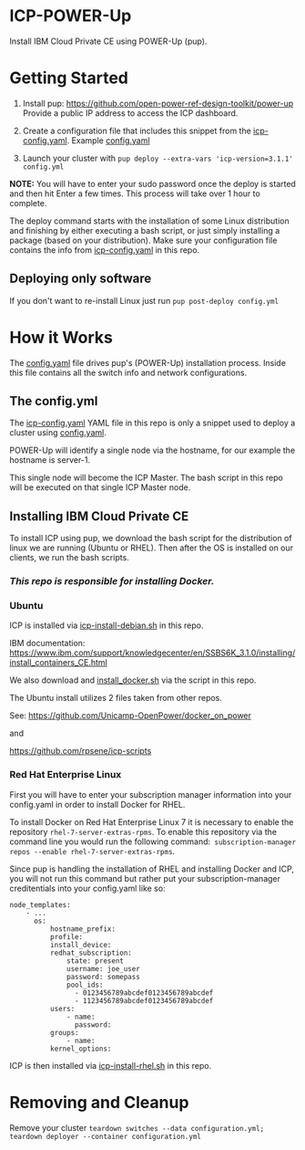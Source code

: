 # ICP-POWER-Up
Install IBM Cloud Private CE using POWER-Up (pup).

# Getting Started

1. Install pup: https://github.com/open-power-ref-design-toolkit/power-up Provide a public IP address to access the ICP dashboard.

2. Create a  configuration file that includes this snippet from the [icp-config.yaml](./yamls/icp-config.yaml). Example [config.yaml](./yamls/config.yaml)

3. Launch your cluster with ```pup deploy --extra-vars 'icp-version=3.1.1' config.yml``` 


**NOTE:** You will have to enter your sudo password once the deploy is started and then hit Enter a few times. This process will take over 1 hour to complete.

The deploy command starts with the installation of some Linux distribution and finishing by either executing a bash script, or just simply installing a package (based on your distribution). Make sure your configuration file contains the info from [icp-config.yaml](./yamls/icp-config.yaml) in this repo.

## Deploying only software
If you don't want to re-install Linux just run ```pup post-deploy config.yml```


# How it Works

The [config.yaml](./yamls/config.yaml) file drives pup's (POWER-Up) installation process. Inside this file contains all the switch info and network configurations.

## The config.yml
The [icp-config.yaml](./yamls/icp-config.yaml) YAML file in this repo is only a snippet used to deploy a cluster using [config.yaml](./yamls/config.yaml).

POWER-Up will identify a single node via the hostname, for our example the hostname is server-1.

This single node will become the ICP Master. The bash script in this repo will be executed on that single ICP Master node.


## Installing IBM Cloud Private CE

To install ICP using pup, we download the bash script for the distribution of linux we are running (Ubuntu or RHEL). Then after the OS is installed on our clients, we run the bash scripts. 

### **_This repo is responsible for installing Docker._**

### Ubuntu

ICP is installed via [icp-install-debian.sh](./scripts/icp-install-debian.sh) in this repo. 

IBM documentation: https://www.ibm.com/support/knowledgecenter/en/SSBS6K_3.1.0/installing/install_containers_CE.html

We also download and [install_docker.sh](./scripts/install_docker.sh) via the script in this repo.

The Ubuntu install utilizes 2 files taken from other repos.

See: https://github.com/Unicamp-OpenPower/docker_on_power

and

https://github.com/rpsene/icp-scripts

### Red Hat Enterprise Linux

First you will have to enter your subscription manager information into your config.yaml in order to install Docker for RHEL. 

To install Docker on Red Hat Enterprise Linux 7 it is necessary to enable the repository ```rhel-7-server-extras-rpms```. To enable this repository via the command line you would run the following command:``` subscription-manager repos --enable rhel-7-server-extras-rpms```. 

Since pup is handling the installation of RHEL and installing Docker and ICP, you will not run this command but rather put your subscription-manager creditentials into your config.yaml like so:

```
node_templates:
    - ...
      os:
          hostname_prefix:
          profile:
          install_device:
          redhat_subscription:
              state: present
              username: joe_user
              password: somepass
              pool_ids:
                - 0123456789abcdef0123456789abcdef
                - 1123456789abcdef0123456789abcdef
          users:
              - name:
                password:
          groups:
              - name:
          kernel_options:
```

ICP is then installed via [icp-install-rhel.sh](./scripts/icp-install-rhel.sh) in this repo. 

# Removing and Cleanup

Remove your cluster ```teardown switches --data configuration.yml; teardown deployer --container configuration.yml```

